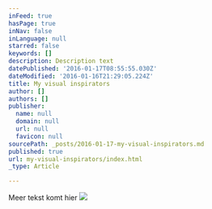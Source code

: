 ```yaml
---
inFeed: true
hasPage: true
inNav: false
inLanguage: null
starred: false
keywords: []
description: Description text
datePublished: '2016-01-17T08:55:55.030Z'
dateModified: '2016-01-16T21:29:05.224Z'
title: My visual inspirators
author: []
authors: []
publisher:
  name: null
  domain: null
  url: null
  favicon: null
sourcePath: _posts/2016-01-17-my-visual-inspirators.md
published: true
url: my-visual-inspirators/index.html
_type: Article

---
```

Meer tekst komt hier
![](https://the-grid-user-content.s3-us-west-2.amazonaws.com/43e06eb7-87a8-4e76-8236-4318ffafed06.png)